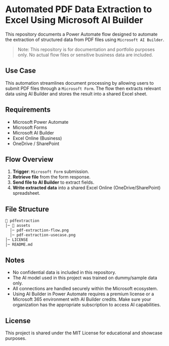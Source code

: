 # Automated PDF Data Extraction to Excel Using Microsoft AI Builder
This repository documents a Power Automate flow designed to automate the extraction of structured data from PDF files using `Microsoft AI Builder`.
> Note: This repository is for documentation and portfolio purposes only. No actual flow files or sensitive business data are included.

## Use Case
This automation streamlines document processing by allowing users to submit PDF files through a `Microsoft Form`. The flow then extracts relevant data using AI Builder and stores the result into a shared Excel sheet.  

## Requirements
- Microsoft Power Automate
- Microsoft Forms
- Microsoft AI Builder
- Excel Online (Business)
- OneDrive / SharePoint

## Flow Overview
1. **Trigger**: `Microsoft Form` submission.
2. **Retrieve file** from the form response.
3. **Send file to AI Builder** to extract fields.
4. **Write extracted data** into a shared Excel Online (OneDrive/SharePoint) spreadsheet.

## File Structure
```sh
📂 pdfextraction
│─ 📂 assets
  │─ pdf-extraction-flow.png
  │─ pdf-extraction-usecase.png
│─ LICENSE 
│─ README.md
```

## Notes
- No confidential data is included in this repository.
- The AI model used in this project was trained on dummy/sample data only.
- All connections are handled securely within the Microsoft ecosystem.
- Using AI Builder in Power Automate requires a premium license or a Microsoft 365 environment with AI Builder credits. Make sure your organization has the appropriate subscription to access AI capabilities.

## License
This project is shared under the MIT License for educational and showcase purposes.
